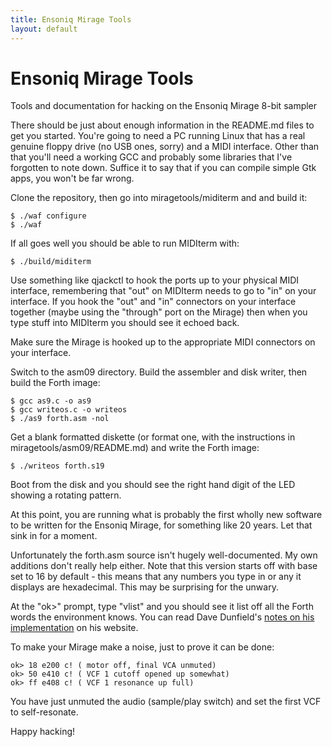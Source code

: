 ```yaml
---
title: Ensoniq Mirage Tools
layout: default
---
```


Ensoniq Mirage Tools
==================

Tools and documentation for hacking on the Ensoniq Mirage 8-bit sampler

There should be just about enough information in the README.md files to get you started.  You're going to need a PC running Linux that has a real genuine floppy drive (no USB ones, sorry) and a MIDI interface.  Other than that you'll need a working GCC and probably some libraries that I've forgotten to note down. Suffice it to say that if you can compile simple Gtk apps, you won't be far wrong.

Clone the repository, then go into miragetools/miditerm and and build it:

    $ ./waf configure
    $ ./waf

If all goes well you should be able to run MIDIterm with:

    $ ./build/miditerm

Use something like qjackctl to hook the ports up to your physical MIDI interface, remembering that "out" on MIDIterm needs to go to "in" on your interface.  If you hook the "out" and "in" connectors on your interface together (maybe using the "through" port on the Mirage) then when you type stuff into MIDIterm you should see it echoed back.

Make sure the Mirage is hooked up to the appropriate MIDI connectors on your interface.

Switch to the asm09 directory.  Build the assembler and disk writer, then build the Forth image:

    $ gcc as9.c -o as9
    $ gcc writeos.c -o writeos
    $ ./as9 forth.asm -nol

Get a blank formatted diskette (or format one, with the instructions in miragetools/asm09/README.md) and write the Forth image:

    $ ./writeos forth.s19

Boot from the disk and you should see the right hand digit of the LED showing a rotating pattern.

At this point, you are running what is probably the first wholly new software to be written for the Ensoniq Mirage, for something like 20 years.  Let that sink in for a moment.

Unfortunately the forth.asm source isn't hugely well-documented.  My own additions don't really help either.  Note that this version starts off with base set to 16 by default - this means that any numbers you type in or any it displays are hexadecimal.  This may be surprising for the unwary.

At the "ok>" prompt, type "vlist" and you should see it list off all the Forth words the environment knows.  You can read Dave Dunfield's [notes on his implementation](http://www.classiccmp.org/dunfield/d6809/d/forth.txt) on his website.

To make your Mirage make a noise, just to prove it can be done:

    ok> 18 e200 c! ( motor off, final VCA unmuted)
    ok> 50 e410 c! ( VCF 1 cutoff opened up somewhat)
    ok> ff e408 c! ( VCF 1 resonance up full)

You have just unmuted the audio (sample/play switch) and set the first VCF to
self-resonate.

Happy hacking!

